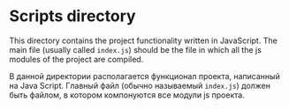 # Scripts directory

This directory contains the project functionality written in JavaScript.
The main file (usually called `index.js`) should be the file in which all the js modules of the project are compiled.

В данной директории располагается функционал проекта, написанный на Java Script.
Главный файл (обычно называемый `index.js`) должен быть файлом, в котором компонуются все модули js проекта.
